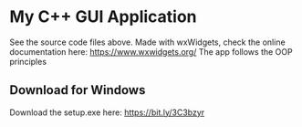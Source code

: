 # My C++ GUI Application

See the source code files above.
Made with wxWidgets, check the online documentation here: https://www.wxwidgets.org/
The app follows the OOP principles

## Download for Windows
Download the setup.exe here: https://bit.ly/3C3bzyr
